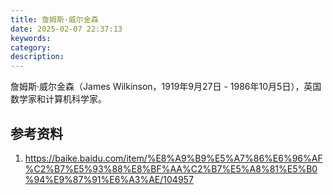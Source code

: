 ```yaml
---
title: 詹姆斯·威尔金森
date: 2025-02-07 22:37:13
keywords:
category:
description:
---
```


詹姆斯·威尔金森（James Wilkinson，1919年9月27日 - 1986年10月5日），英国数学家和计算机科学家。

## 参考资料
1. https://baike.baidu.com/item/%E8%A9%B9%E5%A7%86%E6%96%AF%C2%B7%E5%93%88%E8%BF%AA%C2%B7%E5%A8%81%E5%B0%94%E9%87%91%E6%A3%AE/104957
